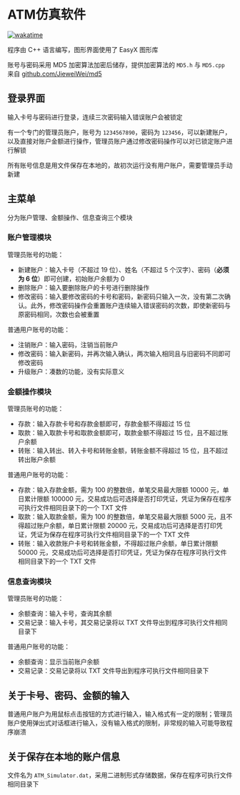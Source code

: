 # ATM仿真软件
[![wakatime](https://wakatime.com/badge/github/Slinet6056/ATM_Simulator.svg)](https://wakatime.com/badge/github/Slinet6056/ATM_Simulator)

程序由 C++ 语言编写，图形界面使用了 EasyX 图形库

账号与密码采用 MD5 加密算法加密后储存，提供加密算法的 `MD5.h` 与 `MD5.cpp` 来自 [github.com/JieweiWei/md5](https://github.com/JieweiWei/md5)

## 登录界面

输入卡号与密码进行登录，连续三次密码输入错误账户会被锁定

有一个专门的管理员账户，账号为 `1234567890`，密码为 `123456`，可以新建账户，以及直接对账户金额进行操作，管理员账户通过修改密码操作可以对已锁定账户进行解锁

所有账号信息是用文件保存在本地的，故初次运行没有用户账户，需要管理员手动新建

## 主菜单

分为账户管理、金额操作、信息查询三个模块

### 账户管理模块

管理员账号的功能：
 * 新建账户：输入卡号（不超过 19 位）、姓名（不超过 5 个汉字）、密码（**必须为 6 位**）即可创建，初始账户余额为 0
 * 删除账户：输入要删除账户的卡号进行删除操作
 * 修改密码：输入要修改密码的卡号和密码，新密码只输入一次，没有第二次确认。此外，修改密码操作会重置账户连续输入错误密码的次数，即使新密码与原密码相同，次数也会被重置

普通用户账号的功能：
 * 注销账户：输入密码，注销当前账户
 * 修改密码：输入新密码，并再次输入确认，两次输入相同且与旧密码不同即可修改密码
 * 升级账户：凑数的功能，没有实际意义

### 金额操作模块

管理员账号的功能：
 * 存款：输入存款卡号和存款金额即可，存款金额不得超过 15 位
 * 取款：输入取款卡号和取款金额即可，取款金额不得超过 15 位，且不超过账户余额
 * 转账：输入转出、转入卡号和转账金额，转账金额不得超过 15 位，且不超过转出账户余额

普通用户账号的功能：
 * 存款：输入存款金额，需为 100 的整数倍，单笔交易最大限额 10000 元，单日累计限额 100000 元，交易成功后可选择是否打印凭证，凭证为保存在程序可执行文件相同目录下的一个 TXT 文件
 * 取款：输入取款金额，需为 100 的整数倍，单笔交易最大限额 5000 元，且不得超过账户余额，单日累计限额 20000 元，交易成功后可选择是否打印凭证，凭证为保存在程序可执行文件相同目录下的一个 TXT 文件
 * 转账：输入收款账户卡号和转账金额，不得超过账户余额，单日累计限额 50000 元，交易成功后可选择是否打印凭证，凭证为保存在程序可执行文件相同目录下的一个 TXT 文件

### 信息查询模块

管理员账号的功能：
 * 余额查询：输入卡号，查询其余额
 * 交易记录：输入卡号，其交易记录将以 TXT 文件导出到程序可执行文件相同目录下

普通用户账号的功能：
 * 余额查询：显示当前账户余额
 * 交易记录：交易记录将以 TXT 文件导出到程序可执行文件相同目录下

## 关于卡号、密码、金额的输入

普通用户账户为用鼠标点击按钮的方式进行输入，输入格式有一定的限制；管理员账户使用弹出式对话框进行输入，没有输入格式的限制，非常规的输入可能导致程序崩溃

## 关于保存在本地的账户信息

文件名为 `ATM_Simulator.dat`，采用二进制形式存储数据，保存在程序可执行文件相同目录下